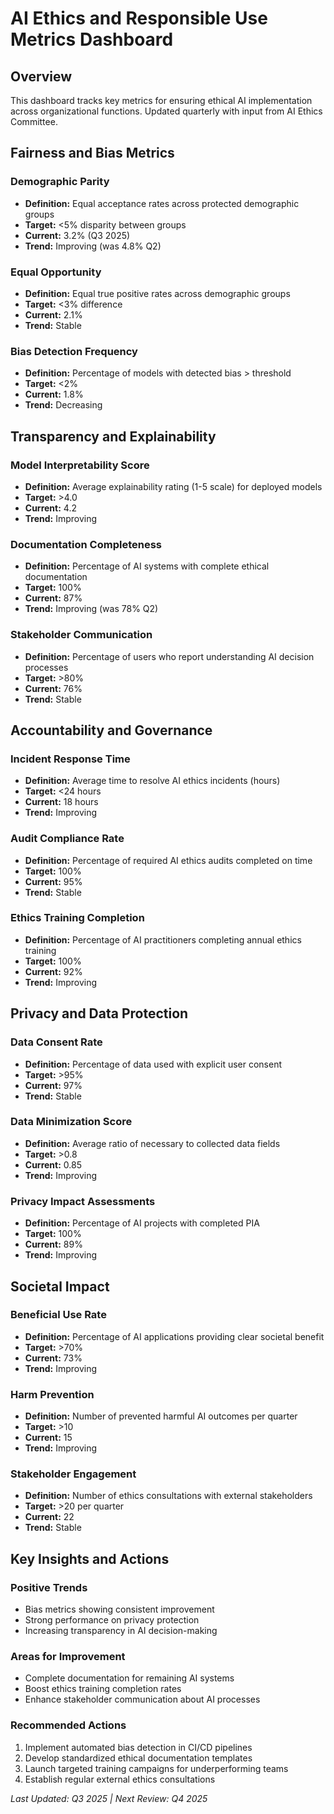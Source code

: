# AI Ethics and Responsible Use Metrics Dashboard

## Overview
This dashboard tracks key metrics for ensuring ethical AI implementation across organizational functions. Updated quarterly with input from AI Ethics Committee.

## Fairness and Bias Metrics

### Demographic Parity
- **Definition:** Equal acceptance rates across protected demographic groups
- **Target:** <5% disparity between groups
- **Current:** 3.2% (Q3 2025)
- **Trend:** Improving (was 4.8% Q2)

### Equal Opportunity
- **Definition:** Equal true positive rates across demographic groups
- **Target:** <3% difference
- **Current:** 2.1%
- **Trend:** Stable

### Bias Detection Frequency
- **Definition:** Percentage of models with detected bias > threshold
- **Target:** <2%
- **Current:** 1.8%
- **Trend:** Decreasing

## Transparency and Explainability

### Model Interpretability Score
- **Definition:** Average explainability rating (1-5 scale) for deployed models
- **Target:** >4.0
- **Current:** 4.2
- **Trend:** Improving

### Documentation Completeness
- **Definition:** Percentage of AI systems with complete ethical documentation
- **Target:** 100%
- **Current:** 87%
- **Trend:** Improving (was 78% Q2)

### Stakeholder Communication
- **Definition:** Percentage of users who report understanding AI decision processes
- **Target:** >80%
- **Current:** 76%
- **Trend:** Stable

## Accountability and Governance

### Incident Response Time
- **Definition:** Average time to resolve AI ethics incidents (hours)
- **Target:** <24 hours
- **Current:** 18 hours
- **Trend:** Improving

### Audit Compliance Rate
- **Definition:** Percentage of required AI ethics audits completed on time
- **Target:** 100%
- **Current:** 95%
- **Trend:** Stable

### Ethics Training Completion
- **Definition:** Percentage of AI practitioners completing annual ethics training
- **Target:** 100%
- **Current:** 92%
- **Trend:** Improving

## Privacy and Data Protection

### Data Consent Rate
- **Definition:** Percentage of data used with explicit user consent
- **Target:** >95%
- **Current:** 97%
- **Trend:** Stable

### Data Minimization Score
- **Definition:** Average ratio of necessary to collected data fields
- **Target:** >0.8
- **Current:** 0.85
- **Trend:** Improving

### Privacy Impact Assessments
- **Definition:** Percentage of AI projects with completed PIA
- **Target:** 100%
- **Current:** 89%
- **Trend:** Improving

## Societal Impact

### Beneficial Use Rate
- **Definition:** Percentage of AI applications providing clear societal benefit
- **Target:** >70%
- **Current:** 73%
- **Trend:** Improving

### Harm Prevention
- **Definition:** Number of prevented harmful AI outcomes per quarter
- **Target:** >10
- **Current:** 15
- **Trend:** Improving

### Stakeholder Engagement
- **Definition:** Number of ethics consultations with external stakeholders
- **Target:** >20 per quarter
- **Current:** 22
- **Trend:** Stable

## Key Insights and Actions

### Positive Trends
- Bias metrics showing consistent improvement
- Strong performance on privacy protection
- Increasing transparency in AI decision-making

### Areas for Improvement
- Complete documentation for remaining AI systems
- Boost ethics training completion rates
- Enhance stakeholder communication about AI processes

### Recommended Actions
1. Implement automated bias detection in CI/CD pipelines
2. Develop standardized ethical documentation templates
3. Launch targeted training campaigns for underperforming teams
4. Establish regular external ethics consultations

*Last Updated: Q3 2025 | Next Review: Q4 2025*